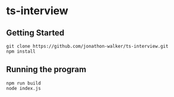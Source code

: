 # ts-interview

## Getting Started
```
git clone https://github.com/jonathon-walker/ts-interview.git
npm install
```

## Running the program
```
npm run build
node index.js
```
